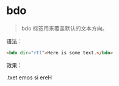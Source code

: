 # bdo

> bdo 标签用来覆盖默认的文本方向。

语法：

```html
<bdo dir="rtl">Here is some text.</bdo>
```

效果：

<bdo dir="rtl">Here is some text.</bdo>